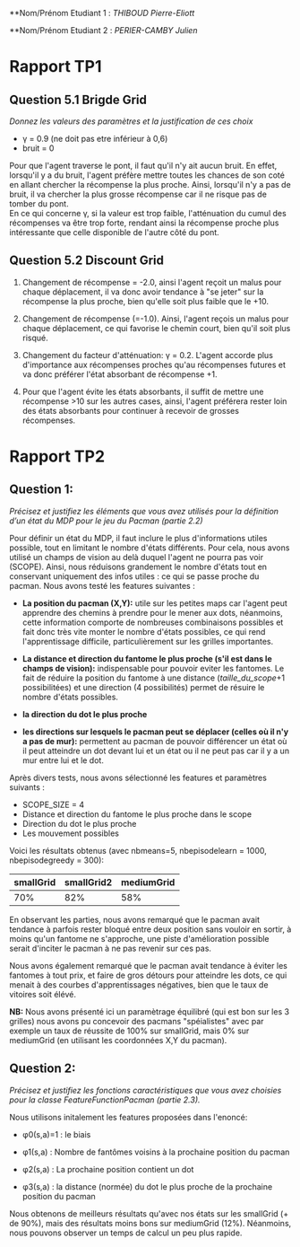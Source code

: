 **Nom/Prénom Etudiant 1 : *THIBOUD Pierre-Eliott*

**Nom/Prénom Etudiant 2 : *PERIER-CAMBY Julien*

# Rapport TP1

## Question 5.1 Brigde Grid
*Donnez les valeurs des paramètres et la justification de ces choix*  
*  &gamma; = 0.9 (ne doit pas etre inférieur à 0,6)
*  bruit = 0  

Pour que l'agent traverse le pont, il faut qu'il n'y ait aucun bruit. 
En effet, lorsqu'il y a du bruit, l'agent préfère mettre toutes les chances 
de son coté en allant chercher la récompense la plus proche. Ainsi, lorsqu'il 
n'y a pas de bruit, il va chercher la plus grosse récompense car il ne risque 
pas de tomber du pont.  
En ce qui concerne &gamma;, si la valeur est trop faible, l'atténuation du cumul 
des récompenses va être trop forte, rendant ainsi la récompense proche plus intéressante 
que celle disponible de l'autre côté du pont.

## Question 5.2 Discount Grid

1. Changement de récompense = -2.0, ainsi l'agent reçoit un malus pour chaque déplacement, il va donc avoir tendance à "se jeter" sur la récompense la plus proche, bien qu'elle soit plus faible que le +10.  

2. Changement de récompense (=-1.0). Ainsi, l'agent reçois un malus pour chaque déplacement, ce qui favorise le chemin court, bien qu'il soit plus risqué.  

3. Changement du facteur d'atténuation: &gamma; = 0.2. L'agent accorde plus d'importance aux récompenses proches qu'au récompenses futures et va donc préférer l'état absorbant de récompense +1.  

4. Pour que l'agent évite les états absorbants, il suffit de mettre une récompense >10 sur les autres cases, ainsi, l'agent préférera rester loin des états absorbants pour continuer à recevoir de grosses récompenses.  


# Rapport TP2

## Question 1:
*Précisez et justifiez les éléments que vous avez utilisés pour la définition d’un état du MDP pour le jeu du Pacman (partie 2.2)*

Pour définir un état du MDP, il faut inclure le plus d'informations utiles possible, tout en limitant le nombre d'états différents.
Pour cela, nous avons utilisé un champs de vision au delà duquel l'agent ne pourra pas voir (SCOPE). Ainsi, nous réduisons grandement le nombre d'états 
tout en conservant uniquement des infos utiles : ce qui se passe proche du pacman.
Nous avons testé les features suivantes :
 - __La position du pacman (X,Y):__ utile sur les petites maps car l'agent peut apprendre des chemins à prendre pour le mener aux dots, néanmoins, 
 cette information comporte de nombreuses combinaisons possibles et fait donc très vite monter le nombre d'états possibles, ce qui rend l'apprentissage difficile, 
 particulièrement sur les grilles importantes.
 
 - __La distance et direction du fantome le plus proche (s'il est dans le champs de vision):__ indispensable pour pouvoir eviter les fantomes. Le fait de réduire 
 la position du fantome à une distance (*taille_du_scope*+1 possibilitées) et une direction (4 possibilités) permet de résuire le nombre d'états possibles.
 
 - __la direction du dot le plus proche__ 
 
 - __les directions sur lesquels le pacman peut se déplacer (celles où il n'y a pas de mur):__ permettent au pacman de pouvoir différencer un état où il peut atteindre un dot
 devant lui et un état ou il ne peut pas car il y a un mur entre lui et le dot.

Après divers tests, nous avons sélectionné les features et paramètres suivants :

 - SCOPE_SIZE = 4
 - Distance et direction du fantome le plus proche dans le scope
 - Direction du dot le plus proche
 - Les mouvement possibles
 
Voici les résultats obtenus (avec nbmeans=5, nbepisodelearn = 1000, nbepisodegreedy = 300):

| smallGrid | smallGrid2 | mediumGrid |
|---|---|---|
|70%|82%|58%|

En observant les parties, nous avons remarqué que le pacman avait tendance à parfois rester bloqué
entre deux position sans vouloir en sortir, à moins qu'un fantome ne s'approche, une piste d'amélioration
possible serait d'inciter le pacman à ne pas revenir sur ces pas.

Nous avons également remarqué que le pacman avait tendance à éviter les fantomes à tout prix, et faire
de gros détours pour atteindre les dots, ce qui menait à des courbes d'apprentissages négatives, bien que 
le taux de vitoires soit élévé.

__NB:__ Nous avons présenté ici un paramètrage équilibré (qui est bon sur les 3 grilles)
nous avons pu concevoir des pacmans "spéialistes" avec par exemple un taux de réussite de 100% sur smallGrid, 
mais 0% sur mediumGrid (en utilisant les coordonnées X,Y du pacman).

## Question 2:
*Précisez et justifiez les fonctions caractéristiques que vous avez choisies pour la classe FeatureFunctionPacman (partie 2.3).*

Nous utilisons initalement les features proposées dans l'enoncé:

 - φ0(s,a)=1 : le biais

 - φ1(s,a) : Nombre de fantômes voisins à la prochaine position du pacman

 - φ2(s,a) : La prochaine position contient un dot

 - φ3(s,a) : la distance (normée) du dot le plus proche de la prochaine position du pacman


Nous obtenons de meilleurs résultats qu'avec nos états sur les smallGrid (+ de 90%), mais des résultats moins bons sur mediumGrid (12%).
Néanmoins, nous pouvons observer un temps de calcul un peu plus rapide.